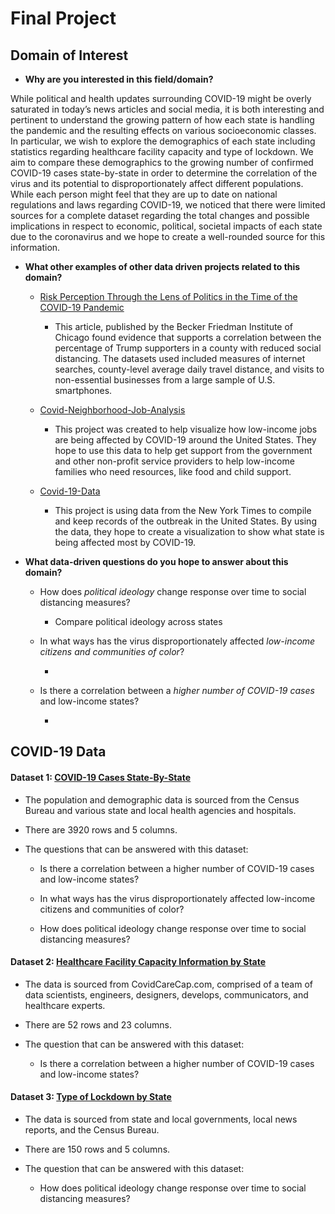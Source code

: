 # Final Project

## Domain of Interest

- **Why are you interested in this field/domain?**

While political and health updates surrounding COVID-19 might be overly saturated in today’s news articles and social media, it is both interesting and pertinent to understand the growing pattern of how each state is handling the pandemic and the resulting effects on various socioeconomic classes.
In particular, we wish to explore the demographics of each state including statistics regarding healthcare facility capacity and type of lockdown. We aim to compare these demographics to the growing number of confirmed COVID-19 cases state-by-state in order to determine the correlation of the virus and its potential to disproportionately affect different populations. While each person might feel that they are up to date on national regulations and laws regarding COVID-19, we noticed that there were limited sources for a complete dataset regarding the total changes and possible implications in respect to economic, political, societal impacts of each state due to the coronavirus and we hope to create a well-rounded source for this information.

- **What other examples of other data driven projects related to this domain?**

  - [Risk Perception Through the Lens of Politics in the Time of the COVID-19 Pandemic](https://bfi.uchicago.edu/wp-content/uploads/BFI_WP_202032.pdf)
      - This article, published by the Becker Friedman Institute of Chicago found evidence that supports a correlation between the percentage of Trump supporters in a county with reduced social distancing. The datasets used included measures of internet searches, county-level average daily travel distance, and visits to non-essential businesses from a large sample of U.S. smartphones.
  
  
  
  - [Covid-Neighborhood-Job-Analysis](https://github.com/UrbanInstitute/covid-neighborhood-job-analysis)
      - This project was created to help visualize how low-income jobs are being affected by COVID-19 around the United States. They hope to use this data to help get support from the government and other non-profit service providers to help low-income families who need resources, like food and child support.


  - [Covid-19-Data](https://github.com/nytimes/covid-19-data)
      - This project is using data from the New York Times to compile and keep records of the outbreak in the United States. By using the data, they hope to create a visualization to show what state is being affected most by COVID-19.

  
- **What data-driven questions do you hope to answer about this domain?**

  - How does *political ideology* change response over time to social distancing measures?
  
      - Compare political ideology across states
  
  - In what ways has the virus disproportionately affected *low-income citizens and communities of color*?
  
    - 
  
  - Is there a correlation between a *higher number of COVID-19 cases* and low-income states?
  
    - 
  
## COVID-19 Data

#### Dataset 1: [COVID-19 Cases State-By-State](https://github.com/nytimes/covid-19-data/blob/master/us-states.csv)

  - The population and demographic data is sourced from the Census Bureau and various state and local health agencies and hospitals.
  
  - There are 3920 rows and 5 columns.
  
  - The questions that can be answered with this dataset:
  
      - Is there a correlation between a higher number of COVID-19 cases and low-income states?
      
      - In what ways has the virus disproportionately affected low-income citizens and communities of color?
      
      - How does political ideology change response over time to social distancing measures?
      
#### Dataset 2: [Healthcare Facility Capacity Information by State](https://github.com/covidcaremap/covid19-healthsystemcapacity/blob/master/data/published/us_healthcare_capacity-state-CovidCareMap.csv)

  - The data is sourced from CovidCareCap.com, comprised of a team of data scientists, engineers, designers, develops, communicators, and healthcare experts.
  
  - There are 52 rows and 23 columns.
  
  - The question that can be answered with this dataset:
      
      - Is there a correlation between a higher number of COVID-19 cases and low-income states?
      
      
#### Dataset 3: [Type of Lockdown by State](https://www.kaggle.com/lin0li/us-lockdown-dates-dataset)

  - The data is sourced from state and local governments, local news reports, and the Census Bureau.
  
  - There are 150 rows and 5 columns.
  
  - The question that can be answered with this dataset:
      
      - How does political ideology change response over time to social distancing measures?
      